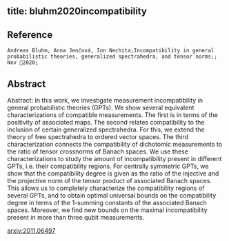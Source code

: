title: bluhm2020incompatibility
---


## Reference

	Andreas Bluhm, Anna Jenčová, Ion Nechita;Incompatibility in general probabilistic theories, generalized spectrahedra, and tensor norms;; Nov 2020;

## Abstract 

Abstract:  In this work, we investigate measurement incompatibility in general
probabilistic theories (GPTs). We show several equivalent characterizations of
compatible measurements. The first is in terms of the positivity of associated
maps. The second relates compatibility to the inclusion of certain generalized
spectrahedra. For this, we extend the theory of free spectrahedra to ordered
vector spaces. The third characterization connects the compatibility of
dichotomic measurements to the ratio of tensor crossnorms of Banach spaces. We
use these characterizations to study the amount of incompatibility present in
different GPTs, i.e. their compatibility regions. For centrally symmetric GPTs,
we show that the compatibility degree is given as the ratio of the injective
and the projective norm of the tensor product of associated Banach spaces. This
allows us to completely characterize the compatibility regions of several GPTs,
and to obtain optimal universal bounds on the compatibility degree in terms of
the 1-summing constants of the associated Banach spaces. Moreover, we find new
bounds on the maximal incompatibility present in more than three qubit
measurements.

    

[arxiv:2011.06497](https://arxiv.org/abs/2011.06497)